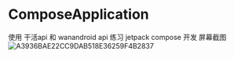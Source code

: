 # ComposeApplication
使用 干活api 和 wanandroid api 
练习 jetpack compose 开发
屏幕截图
![A3936BAE22CC9DAB518E36259F4B2837](https://user-images.githubusercontent.com/24568863/133395686-c4b3c8da-5e1f-436e-bded-1abd2a9098e9.jpg)

